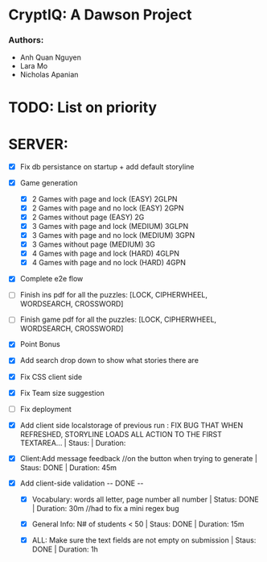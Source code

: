 # CryptIQ: A Dawson Project
### Authors: 
- Anh Quan Nguyen
- Lara Mo 
- Nicholas Apanian

# TODO: List on priority

# SERVER:
- [x] Fix db persistance on startup + add default storyline
- [X] Game generation
    - [X] 2 Games with page and lock (EASY) 2GLPN
    - [X] 2 Games with page and no lock (EASY) 2GPN
    - [X] 2 Games without page (EASY) 2G
    - [X] 3 Games with page and lock (MEDIUM) 3GLPN
    - [X] 3 Games with page and no lock (MEDIUM) 3GPN
    - [X] 3 Games without page (MEDIUM) 3G
    - [X] 4 Games with page and lock (HARD) 4GLPN
    - [X] 4 Games with page and no lock (HARD) 4GPN
- [x] Complete e2e flow

- [ ] Finish ins pdf for all the puzzles: [LOCK, CIPHERWHEEL, WORDSEARCH, CROSSWORD] 

- [ ] Finish game pdf for all the puzzles: [LOCK, CIPHERWHEEL, WORDSEARCH, CROSSWORD]

- [x] Point Bonus
- [x] Add search drop down to show what stories there are
- [x] Fix CSS client side
- [x] Fix Team size suggestion

- [ ] Fix deployment

- [x] Add client side localstorage of previous run : FIX BUG THAT WHEN REFRESHED, STORYLINE LOADS ALL ACTION TO THE FIRST TEXTAREA... | Staus:  | Duration:
- [x] Client:Add message feedback //on the button when trying to generate | Staus: DONE | Duration: 45m

- [x] Add client-side validation -- DONE -- 
    - [x] Vocabulary: words all letter, page number all number | Status: DONE | Duration: 30m //had to fix a mini regex bug 
    - [x] General Info: N# of students < 50 | Staus: DONE | Duration: 15m
    - [x] ALL: Make sure the text fields are not empty on submission | Staus: DONE | Duration: 1h


